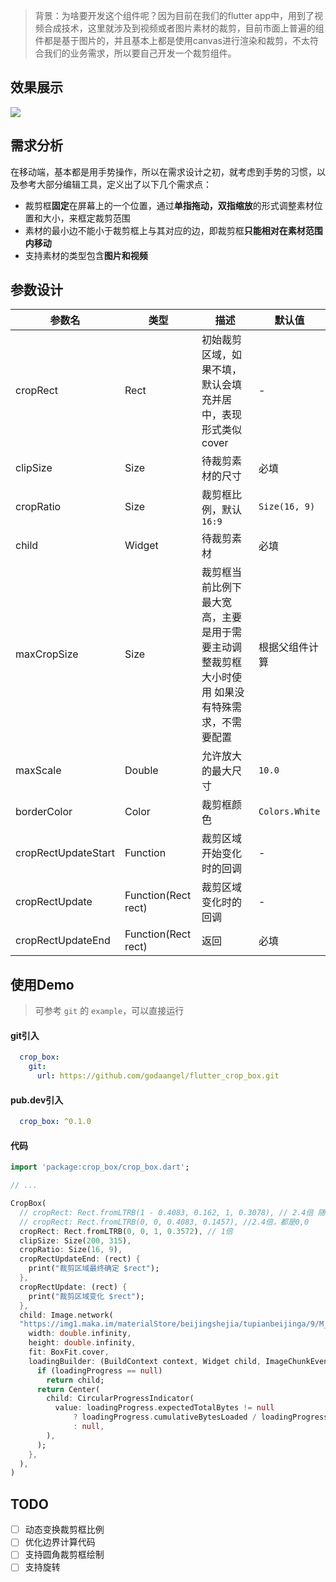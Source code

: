 > 背景：为啥要开发这个组件呢？因为目前在我们的flutter app中，用到了视频合成技术，这里就涉及到视频或者图片素材的裁剪，目前市面上普遍的组件都是基于图片的，并且基本上都是使用canvas进行渲染和裁剪，不太符合我们的业务需求，所以要自己开发一个裁剪组件。

## 效果展示
![](https://github.com/godaangel/flutter_crop_box/blob/master/gif/5e941f8d-39a2-45da-9c8c-9eb2f6513498.gif)

## 需求分析 
在移动端，基本都是用手势操作，所以在需求设计之初，就考虑到手势的习惯，以及参考大部分编辑工具，定义出了以下几个需求点：
- 裁剪框**固定**在屏幕上的一个位置，通过**单指拖动，双指缩放**的形式调整素材位置和大小，来框定裁剪范围
- 素材的最小边不能小于裁剪框上与其对应的边，即裁剪框**只能相对在素材范围内移动**
- 支持素材的类型包含**图片和视频**

## 参数设计

| 参数名 | 类型 | 描述 | 默认值 |
| --- | --- | --- | --- |
| cropRect | Rect | 初始裁剪区域，如果不填，默认会填充并居中，表现形式类似cover | - |
| clipSize | Size | 待裁剪素材的尺寸 | 必填 |
| cropRatio | Size | 裁剪框比例，默认`16:9` | `Size(16, 9)` |
| child | Widget | 待裁剪素材 | 必填 |
| maxCropSize | Size | 裁剪框当前比例下最大宽高，主要是用于需要主动调整裁剪框大小时使用 如果没有特殊需求，不需要配置 | 根据父组件计算 |
| maxScale | Double | 允许放大的最大尺寸 | `10.0` |
| borderColor | Color | 裁剪框颜色 | `Colors.White` |
| cropRectUpdateStart | Function | 裁剪区域开始变化时的回调 | - |
| cropRectUpdate | Function(Rect rect) | 裁剪区域变化时的回调 | - |
| cropRectUpdateEnd | Function(Rect rect) | 返回 | 必填 |

## 使用Demo
> 可参考 `git` 的 `example`，可以直接运行

#### git引入
```yaml
  crop_box:
    git:
      url: https://github.com/godaangel/flutter_crop_box.git
```

#### pub.dev引入
```yaml
  crop_box: ^0.1.0
```

#### 代码
```dart
import 'package:crop_box/crop_box.dart';

// ...

CropBox(
  // cropRect: Rect.fromLTRB(1 - 0.4083, 0.162, 1, 0.3078), // 2.4倍 随机位置
  // cropRect: Rect.fromLTRB(0, 0, 0.4083, 0.1457), //2.4倍，都是0,0
  cropRect: Rect.fromLTRB(0, 0, 1, 0.3572), // 1倍
  clipSize: Size(200, 315),
  cropRatio: Size(16, 9),
  cropRectUpdateEnd: (rect) {
    print("裁剪区域最终确定 $rect");
  },
  cropRectUpdate: (rect) {
    print("裁剪区域变化 $rect");
  },
  child: Image.network(
  "https://img1.maka.im/materialStore/beijingshejia/tupianbeijinga/9/M_7TNT6NIM/M_7TNT6NIM_v1.jpg",
    width: double.infinity,
    height: double.infinity,
    fit: BoxFit.cover,
    loadingBuilder: (BuildContext context, Widget child, ImageChunkEvent loadingProgress) {
      if (loadingProgress == null)
        return child;
      return Center(
        child: CircularProgressIndicator(
          value: loadingProgress.expectedTotalBytes != null
              ? loadingProgress.cumulativeBytesLoaded / loadingProgress.expectedTotalBytes
              : null,
        ),
      );
    },
  ),
)
```

## TODO

* [ ] 动态变换裁剪框比例
* [ ] 优化边界计算代码
* [ ] 支持圆角裁剪框绘制
* [ ] 支持旋转
